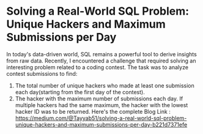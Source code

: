# Solving a Real-World SQL Problem: Unique Hackers and Maximum Submissions per Day
In today's data-driven world, SQL remains a powerful tool to derive insights from raw data. Recently, I encountered a challenge that required solving an interesting problem related to a coding contest. The task was to analyze contest submissions to find:
1. The total number of unique hackers who made at least one submission each day(starting from the first day of the contest).
2. The hacker with the maximum number of submissions each day. If multiple hackers had the same maximum, the hacker with the lowest hacker ID was to be returned.
Here's the complete Blog Link : https://medium.com/@Tayyab51/solving-a-real-world-sql-problem-unique-hackers-and-maximum-submissions-per-day-b221d7371efe
